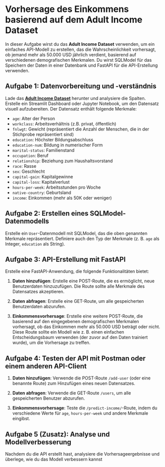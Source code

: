 # Vorhersage des Einkommens basierend auf dem Adult Income Dataset

In dieser Aufgabe wirst du das **Adult Income Dataset** verwenden, um ein einfaches API-Modell zu erstellen, das die Wahrscheinlichkeit vorhersagt, ob jemand mehr als 50.000 USD jährlich verdient, basierend auf verschiedenen demografischen Merkmalen. Du wirst SQLModel für das Speichern der Daten in einer Datenbank und FastAPI für die API-Erstellung verwenden.

## Aufgabe 1: Datenvorbereitung und -verständnis

Lade das [**Adult Income Dataset**](https://archive.ics.uci.edu/dataset/2/adult) herunter und analysiere die Spalten. Erstelle ein Streamlit Dashboard oder Jupyter Notebook, um den Datensatz visuell aufzubereiten. Der Datensatz enthält folgende Merkmale:

- `age`: Alter der Person
- `workclass`: Arbeitsverhältnis (z.B. privat, öffentlich)
- `fnlwgt`: Gewicht (repräsentiert die Anzahl der Menschen, die in der Stichprobe repräsentiert sind)
- `education`: Höchster Bildungsabschluss
- `education-num`: Bildung in numerischer Form
- `marital-status`: Familienstand
- `occupation`: Beruf
- `relationship`: Beziehung zum Haushaltsvorstand
- `race`: Rasse
- `sex`: Geschlecht
- `capital-gain`: Kapitalgewinne
- `capital-loss`: Kapitalverlust
- `hours-per-week`: Arbeitsstunden pro Woche
- `native-country`: Geburtsland
- `income`: Einkommen (mehr als 50K oder weniger)

## Aufgabe 2: Erstellen eines SQLModel-Datenmodells

Erstelle ein `User`-Datenmodell mit SQLModel, das die oben genannten Merkmale repräsentiert. Definiere auch den Typ der Merkmale (z. B. `age` als Integer, `education` als String). 

<!-- Beispiel:
```python
from sqlmodel import SQLModel, Field
from typing import Optional

class AdultIncomeData(SQLModel, table=True):
    id: Optional[int] = Field(default=None, primary_key=True)
    age: int
    workclass: str
    fnlwgt: int
    education: str
    education_num: int
    marital_status: str
    occupation: str
    relationship: str
    race: str
    sex: str
    capital_gain: int
    capital_loss: int
    hours_per_week: int
    native_country: str
    income: str
``` -->

## Aufgabe 3: API-Erstellung mit FastAPI

Erstelle eine FastAPI-Anwendung, die folgende Funktionalitäten bietet:

1. **Daten hinzufügen**: Erstelle eine POST-Route, die es ermöglicht, neue Benutzerdaten hinzuzufügen. Die Route sollte alle Merkmale des Datensatzes akzeptieren.
   
2. **Daten abfragen**: Erstelle eine GET-Route, um alle gespeicherten Benutzerdaten abzurufen.

3. **Einkommensvorhersage**: Erstelle eine weitere POST-Route, die basierend auf den eingegebenen demografischen Merkmalen vorhersagt, ob das Einkommen mehr als 50.000 USD beträgt oder nicht. Diese Route sollte ein Modell wie z. B. einen einfachen Entscheidungsbaum verwenden (der zuvor auf den Daten trainiert wurde), um die Vorhersage zu treffen.
<!-- 
Beispiel:
```python
from fastapi import FastAPI
from sqlmodel import Session, create_engine
from sqlalchemy.orm import sessionmaker
from pydantic import BaseModel
from typing import Optional

# FastAPI-Instanz
app = FastAPI()

# Pydantic-Modell für die Anfrage
class AdultIncomeRequest(BaseModel):
    age: int
    workclass: str
    fnlwgt: int
    education: str
    education_num: int
    marital_status: str
    occupation: str
    relationship: str
    race: str
    sex: str
    capital_gain: int
    capital_loss: int
    hours_per_week: int
    native_country: str

# API-Route zur Vorhersage des Einkommens
@app.post("/predict-income/")
async def predict_income(data: AdultIncomeRequest):
    # Hier kannst du den Vorhersage-Algorithmus (z. B. Entscheidungsbaum) anwenden
    # Beispiel: Ein einfaches Modell, das "income" auf Grundlage von Alter und Stunden pro Woche vorhersagt.
    if data.age > 50 and data.hours_per_week > 40:
        return {"income": ">50K"}
    else:
        return {"income": "<=50K"}
``` -->

## Aufgabe 4: Testen der API mit Postman oder einem anderen API-Client

1. **Daten hinzufügen**: Verwende die POST-Route `/add-user` (oder eine benannte Route) zum Hinzufügen eines neuen Datensatzes.
   
2. **Daten abfragen**: Verwende die GET-Route `/users`, um alle gespeicherten Benutzer abzurufen.

3. **Einkommensvorhersage**: Teste die `/predict-income/`-Route, indem du verschiedene Werte für `age`, `hours-per-week` und andere Merkmale eingibst.

## Aufgabe 5 (Zusatz): Analyse und Modellverbesserung

Nachdem du die API erstellt hast, analysiere die Vorhersageergebnisse und überlege, wie du das Modell verbessern kannst

